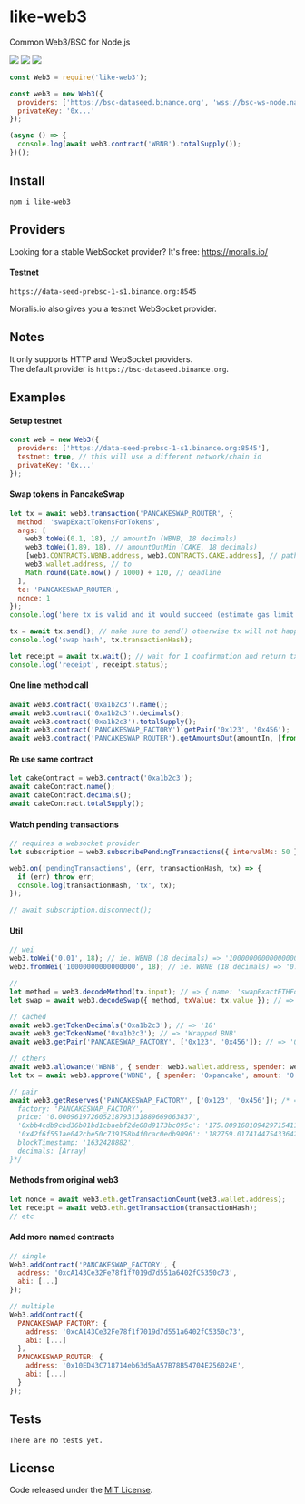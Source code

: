 # like-web3

Common Web3/BSC for Node.js

![](https://img.shields.io/npm/v/like-web3.svg) ![](https://img.shields.io/npm/dt/like-web3.svg) ![](https://img.shields.io/github/license/LuKks/like-web3.svg)

```javascript
const Web3 = require('like-web3');

const web3 = new Web3({
  providers: ['https://bsc-dataseed.binance.org', 'wss://bsc-ws-node.nariox.org:443'],
  privateKey: '0x...'
});

(async () => {
  console.log(await web3.contract('WBNB').totalSupply());
})();
```

## Install
```
npm i like-web3
```

## Providers
Looking for a stable WebSocket provider? It's free: https://moralis.io/

#### Testnet
```
https://data-seed-prebsc-1-s1.binance.org:8545
```
Moralis.io also gives you a testnet WebSocket provider.

## Notes
It only supports HTTP and WebSocket providers.\
The default provider is `https://bsc-dataseed.binance.org`.

## Examples
#### Setup testnet
```javascript
const web = new Web3({
  providers: ['https://data-seed-prebsc-1-s1.binance.org:8545'],
  testnet: true, // this will use a different network/chain id
  privateKey: '0x...'
});
```

#### Swap tokens in PancakeSwap
```javascript
let tx = await web3.transaction('PANCAKESWAP_ROUTER', {
  method: 'swapExactTokensForTokens',
  args: [
    web3.toWei(0.1, 18), // amountIn (WBNB, 18 decimals)
    web3.toWei(1.89, 18), // amountOutMin (CAKE, 18 decimals)
    [web3.CONTRACTS.WBNB.address, web3.CONTRACTS.CAKE.address], // path (trade route)
    web3.wallet.address, // to
    Math.round(Date.now() / 1000) + 120, // deadline
  ],
  to: 'PANCAKESWAP_ROUTER',
  nonce: 1
});
console.log('here tx is valid and it would succeed (estimate gas limit not failed)');

tx = await tx.send(); // make sure to send() otherwise tx will not happen
console.log('swap hash', tx.transactionHash);

let receipt = await tx.wait(); // wait for 1 confirmation and return tx details
console.log('receipt', receipt.status);
```

#### One line method call
```javascript
await web3.contract('0xa1b2c3').name();
await web3.contract('0xa1b2c3').decimals();
await web3.contract('0xa1b2c3').totalSupply();
await web3.contract('PANCAKESWAP_FACTORY').getPair('0x123', '0x456');
await web3.contract('PANCAKESWAP_ROUTER').getAmountsOut(amountIn, [from, to]);
```

#### Re use same contract
```javascript
let cakeContract = web3.contract('0xa1b2c3');
await cakeContract.name();
await cakeContract.decimals();
await cakeContract.totalSupply();
```

#### Watch pending transactions
```javascript
// requires a websocket provider
let subscription = web3.subscribePendingTransactions({ intervalMs: 50 });

web3.on('pendingTransactions', (err, transactionHash, tx) => {
  if (err) throw err;
  console.log(transactionHash, 'tx', tx);
});

// await subscription.disconnect();
```

#### Util
```javascript
// wei
web3.toWei('0.01', 18); // ie. WBNB (18 decimals) => '10000000000000000'
web3.fromWei('10000000000000000', 18); // ie. WBNB (18 decimals) => '0.01'

//
let method = web3.decodeMethod(tx.input); // => { name: 'swapExactETHForTokens', ... }
let swap = await web3.decodeSwap({ method, txValue: tx.value }); // => { amountIn: '0.01', ... }

// cached
await web3.getTokenDecimals('0xa1b2c3'); // => '18'
await web3.getTokenName('0xa1b2c3'); // => 'Wrapped BNB'
await web3.getPair('PANCAKESWAP_FACTORY', ['0x123', '0x456']); // => '0x42f6f...'

// others
await web3.allowance('WBNB', { sender: web3.wallet.address, spender: web3.CONTRACTS.PANCAKESWAP_ROUTER }); // => '0.01'
let tx = await web3.approve('WBNB', { spender: '0xpancake', amount: '0.01', nonce: 1 }); // needs to tx.send(), etc

// pair
await web3.getReserves('PANCAKESWAP_FACTORY', ['0x123', '0x456']); /* => {
  factory: 'PANCAKESWAP_FACTORY',
  price: '0.000961972605218793131889669063837',
  '0xbb4cdb9cbd36b01bd1cbaebf2de08d9173bc095c': '175.809168109429715411',
  '0x42f6f551ae042cbe50c739158b4f0cac0edb9096': '182759.017414475433642737',
  blockTimestamp: '1632428882',
  decimals: [Array]
}*/
```

#### Methods from original web3
```javascript
let nonce = await web3.eth.getTransactionCount(web3.wallet.address);
let receipt = await web3.eth.getTransaction(transactionHash);
// etc
```

#### Add more named contracts
```javascript
// single
Web3.addContract('PANCAKESWAP_FACTORY', {
  address: '0xcA143Ce32Fe78f1f7019d7d551a6402fC5350c73',
  abi: [...]
});

// multiple
Web3.addContract({
  PANCAKESWAP_FACTORY: {
    address: '0xcA143Ce32Fe78f1f7019d7d551a6402fC5350c73',
    abi: [...]
  },
  PANCAKESWAP_ROUTER: {
    address: '0x10ED43C718714eb63d5aA57B78B54704E256024E',
    abi: [...]
  }
});
```

## Tests
```
There are no tests yet.
```

## License
Code released under the [MIT License](https://github.com/LuKks/like-web3/blob/master/LICENSE).
